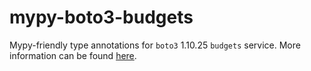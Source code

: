# mypy-boto3-budgets

Mypy-friendly type annotations for `boto3` 1.10.25 `budgets` service.
More information can be found [here](https://github.com/vemel/mypy_boto3).